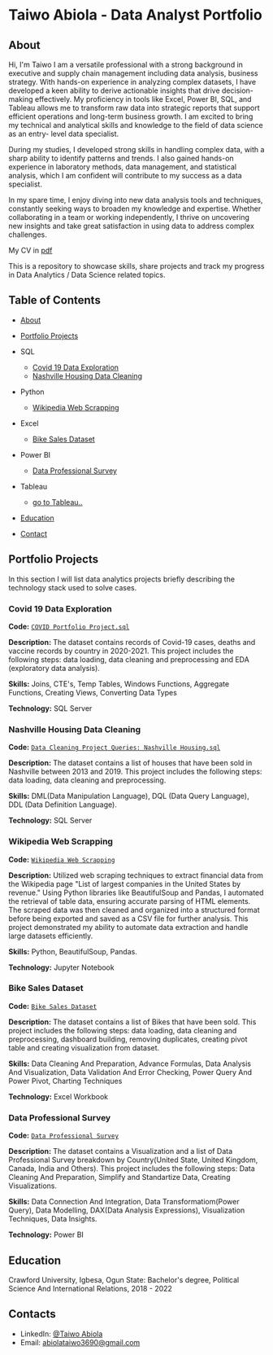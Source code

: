 # Taiwo Abiola - Data Analyst Portfolio
## About
Hi, I'm Taiwo I am a versatile professional with a strong background in executive and supply chain management including data analysis, business strategy. With hands-on experience in analyzing complex datasets, I have developed a keen ability to derive actionable insights that drive decision-making effectively. My proficiency in tools like Excel, Power BI, SQL, and Tableau allows me to transform raw data into strategic reports that support efficient operations and long-term business growth. I am excited to bring my technical and analytical skills and knowledge to the field of data science as an entry- level data specialist.

During my studies, I developed strong skills in handling complex data, with a sharp ability to identify patterns and trends. I also gained hands-on experience in laboratory methods, data management, and statistical analysis, which I am confident will contribute to my success as a data specialist.

In my spare time, I enjoy diving into new data analysis tools and techniques, constantly seeking ways to broaden my knowledge and expertise. Whether collaborating in a team or working independently, I thrive on uncovering new insights and take great satisfaction in using data to address complex challenges.

My CV in [pdf](https://github.com/Taiwoleegend/Data-Analyst-Project-Portfolio/blob/main/TAIWO%20ABIOLA%20Data_Analyst.pdf)


This is a repository to showcase skills, share projects and track my progress in Data Analytics / Data Science related topics.

## Table of Contents
- [About](https://github.com/Taiwoleegend/Data-Analyst-Project-Portfolio)
- [Portfolio Projects](https://github.com/Taiwoleegend/Data-Analyst-Project-Portfolio#portfolio-projects)
 - SQL
    - [Covid 19 Data Exploration](https://github.com/Taiwoleegend/SQL-Codes/blob/main/Taiwo%20Abiola%20COVID%20Portfolio%20Project%201.sql)
    - [Nashville Housing Data Cleaning](https://github.com/Taiwoleegend/SQL-Codes/blob/main/Taiwo%20Abiola%20Data%20Cleaning%20Portfollio%20Project(NashVilleHousing).sql)
 - Python
    - [Wikipedia Web Scrapping](https://github.com/Taiwoleegend/Python-Codes/blob/main/WebScraping(Wikipedia).csv)
 - Excel
    - [Bike Sales Dataset](https://github.com/Taiwoleegend/ExcelProjects/blob/main/Taiwo%20Abiola%20Excel%20Dataset(Main%20Project).xlsx)
  - Power BI
    - [Data Professional Survey](https://github.com/Taiwoleegend/Power-BI-Projects/blob/main/Taiwo%20Abiola%20Main%20Power%20BI%20project.pbix)
  - Tableau  
    - [go to Tableau..](https://public.tableau.com/app/profile/taiwo.abiola)



- [Education](https://github.com/Taiwoleegend/Data-Analyst-Project-Portfolio#education)
- [Contact](https://github.com/Taiwoleegend/Data-Analyst-Project-Portfolio#contacts)
## Portfolio Projects
In this section I will list data analytics projects briefly describing the technology stack used to solve cases.

### Covid 19 Data Exploration
**Code:** [`COVID Portfolio Project.sql`](https://github.com/Taiwoleegend/SQL-Codes/blob/main/Taiwo%20Abiola%20COVID%20Portfolio%20Project%201.sql)

**Description:** The dataset contains records of Covid-19 cases, deaths and vaccine records by country in 2020-2021. This project includes the following steps: data loading, data cleaning and preprocessing and EDA (exploratory data analysis).

**Skills:** Joins, CTE's, Temp Tables, Windows Functions, Aggregate Functions, Creating Views, Converting Data Types

**Technology:** SQL Server



### Nashville Housing Data Cleaning
**Code:** [`Data Cleaning Project Queries: Nashville Housing.sql`](https://github.com/Taiwoleegend/SQL-Codes/blob/main/Taiwo%20Abiola%20Data%20Cleaning%20Portfollio%20Project(NashVilleHousing).sql)

 **Description:** The dataset contains a list of houses that have been sold in Nashville between 2013 and 2019. This project includes the following steps: data loading, data cleaning and preprocessing.


**Skills:** DML(Data Manipulation Language), DQL (Data Query Language), DDL (Data Definition Language).

**Technology:** SQL Server

### Wikipedia Web Scrapping
**Code:** [`Wikipedia Web Scrapping`](https://github.com/Taiwoleegend/Python-Codes/blob/main/WebScraping(Wikipedia).csv)

 **Description:** Utilized web scraping techniques to extract financial data from the Wikipedia page "List of largest companies in the United States by revenue." Using Python libraries like BeautifulSoup and Pandas, I automated the retrieval of table data, ensuring accurate parsing of HTML elements. The scraped data was then cleaned and organized into a structured format before being exported and saved as a CSV file for further analysis. This project demonstrated my ability to automate data extraction and handle large datasets efficiently.

**Skills:** Python, BeautifulSoup, Pandas.

**Technology:** Jupyter Notebook




### Bike Sales Dataset
**Code:** [`Bike Sales Dataset`](https://github.com/Taiwoleegend/ExcelProjects/blob/main/Taiwo%20Abiola%20Excel%20Dataset(Main%20Project).xlsx)

 **Description:** The dataset contains a list of Bikes that have been sold. This project includes the following steps: data loading, data cleaning and preprocessing, dashboard building, removing duplicates, creating pivot table and creating visualization from dataset.


**Skills:** Data Cleaning And Preparation, Advance Formulas, Data Analysis And Visualization, Data Validation And Error Checking, Power Query And Power Pivot, Charting Techniques

**Technology:** Excel Workbook  



### Data Professional Survey
**Code:** [`Data Professional Survey`](https://github.com/Taiwoleegend/Power-BI-Projects/blob/main/Taiwo%20Abiola%20Main%20Power%20BI%20project.pbix)

 **Description:** The dataset contains a Visualization and a list of Data Professional Survey breakdown by Country(United State, United Kingdom, Canada, India and Others). This project includes the following steps: Data Cleaning And Preparation, Simplify and Standartize Data, Creating Visualizations.


**Skills:** Data Connection And Integration, Data Transformatiom(Power Query), Data Modelling, DAX(Data Analysis Expressions), Visualization Techniques, Data Insights.

**Technology:** Power BI  





## Education
Crawford University, Igbesa, Ogun State:
Bachelor's degree, Political Science And International Relations,
2018 - 2022


## Contacts
- LinkedIn: [@Taiwo Abiola](https://www.linkedin.com/in/taiwo-abiola-b06b78210?utm_source=share&utm_campaign=share_via&utm_content=profile&utm_medium=ios_app)
- Email: abiolataiwo3690@gmail.com
    
